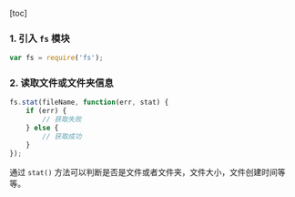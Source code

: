 [toc]

### 1. 引入 `fs` 模块

```js
var fs = require('fs');
```

### 2. 读取文件或文件夹信息

```js
fs.stat(fileName, function(err, stat) {
    if (err) {
        // 获取失败
    } else {
        // 获取成功
    }
});
```

通过 `stat()` 方法可以判断是否是文件或者文件夹，文件大小，文件创建时间等等。